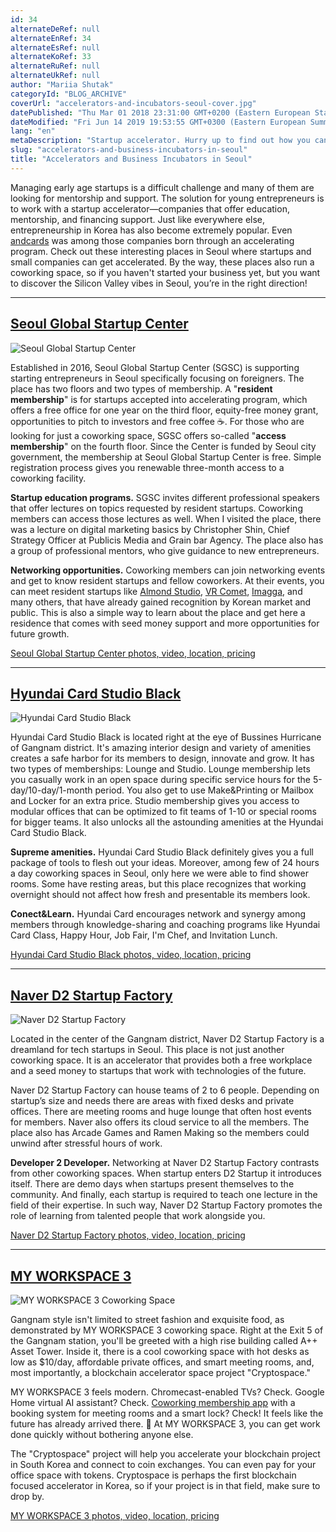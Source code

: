 ```yaml
---
id: 34
alternateDeRef: null
alternateEnRef: 34
alternateEsRef: null
alternateKoRef: 33
alternateRuRef: null
alternateUkRef: null
author: "Mariia Shutak"
categoryId: "BLOG_ARCHIVE"
coverUrl: "accelerators-and-incubators-seoul-cover.jpg"
datePublished: "Thu Mar 01 2018 23:31:00 GMT+0200 (Eastern European Standard Time)"
dateModified: "Fri Jun 14 2019 19:53:55 GMT+0300 (Eastern European Summer Time)"
lang: "en"
metaDescription: "Startup accelerator. Hurry up to find out how you can get your startup accelerated - discover the Silicon Valley vibes right here in Seoul. "
slug: "accelerators-and-business-incubators-in-seoul"
title: "Accelerators and Business Incubators in Seoul"
---
```


Managing early age startups is a difficult challenge and many of them are looking for mentorship and support. The solution for young entrepreneurs is to work with a startup accelerator—companies that offer education, mentorship, and financing support. Just like everywhere else, entrepreneurship in Korea has also become extremely popular. Even [andсards](https://andcards.com) was among those companies born through an accelerating program. Check out these interesting places in Seoul where startups and small companies can get accelerated. By the way, these places also run a coworking space, so if you haven't started your business yet, but you want to discover the Silicon Valley vibes in Seoul, you’re in the right direction!

---

## [Seoul Global Startup Center](http://seoulgsc.com/)

![Seoul Global Startup Center](https://s3.ap-northeast-2.amazonaws.com/blogs.andcards.com/accelerators-and-incubators-seoul-photo_SGSC.jpg|height=600,width=900)

Established in 2016, Seoul Global Startup Center (SGSC) is supporting starting entrepreneurs in Seoul specifically focusing on foreigners. The place has two floors and two types of membership. A "**resident membership**" is for startups accepted into accelerating program, which offers a free office for one year on the third floor, equity-free money grant, opportunities to pitch to investors and free coffee ☕️. For those who are looking for just a coworking space, SGSC offers so-called "**access membership**" on the fourth floor. Since the Center is funded by Seoul city government, the membership at Seoul Global Startup Center is free. Simple registration process gives you renewable three-month access to a coworking facility.

**Startup education programs.** SGSC invites different professional speakers that offer lectures on topics requested by resident startups. Coworking members can access those lectures as well. When I visited the place, there was a lecture on digital marketing basics by Christopher Shin, Chief Strategy Officer at Publicis Media and Grain bar Agency. The place also has a group of professional mentors, who give guidance to new entrepreneurs.

**Networking opportunities.** Coworking members can join networking events and get to know resident startups and fellow coworkers. At their events, you can meet resident startups like [Almond Studio](http://almond-studio.com), [VR Comet](https://www.vrcomet.co.kr/), [Imagga](https://imagga.com/), and many others, that have already gained recognition by Korean market and public. This is also a simple way to learn about the place and get here a residence that comes with seed money support and more opportunities for future growth.

[Seoul Global Startup Center photos, video, location, pricing](http://seoulgsc.com/)

---

## [Hyundai Card Studio Black](https://studioblack.hyundaicard.com/)

![Hyundai Card Studio Black](https://s3.ap-northeast-2.amazonaws.com/blogs.andcards.com/accelerators-and-incubators-seoul-photo_HCS.jpg|height=600,width=900)

Hyundai Card Studio Black is located right at the eye of Bussines Hurricane of Gangnam district. It's amazing interior design and variety of amenities creates a safe harbor for its members to design, innovate and grow. It has two types of memberships: Lounge and Studio. Lounge membership lets you casually work in an open space during specific service hours for the 5-day/10-day/1-month period. You also get to use Make&Printing or Mailbox and Locker for an extra price. Studio membership gives you access to modular offices that can be optimized to fit teams of 1-10 or special rooms for bigger teams. It also unlocks all the astounding amenities at the Hyundai Card Studio Black.

**Supreme amenities.** Hyundai Card Studio Black definitely gives you a full package of tools to flesh out your ideas. Moreover, among few of 24 hours a day coworking spaces in Seoul, only here we were able to find shower rooms. Some have resting areas, but this place recognizes that working overnight should not affect how fresh and presentable its members look.

**Conect&Learn.** Hyundai Card encourages network and synergy among members through knowledge-sharing and coaching programs like Hyundai Card Class, Happy Hour, Job Fair, I'm Chef, and Invitation Lunch.

[Hyundai Card Studio Black photos, video, location, pricing](https://studioblack.hyundaicard.com/)

---

## [Naver D2 Startup Factory](http://www.d2startup.com/)

![Naver D2 Startup Factory](https://s3.ap-northeast-2.amazonaws.com/blogs.andcards.com/accelerators-and-incubators-seoul-photo_naver_d2.jpg|height=600,width=900)

Located in the center of the Gangnam district, Naver D2 Startup Factory is a dreamland for tech startups in Seoul. This place is not just another coworking space. It is an accelerator that provides both a free workplace and a seed money to startups that work with technologies of the future.

Naver D2 Startup Factory can house teams of 2 to 6 people. Depending on startup’s size and needs there are areas with fixed desks and private offices. There are meeting rooms and huge lounge that often host events for members. Naver also offers its cloud service to all the members. The place also has Arcade Games and Ramen Making so the members could unwind after stressful hours of work.

**Developer 2 Developer.** Networking at Naver D2 Startup Factory contrasts from other coworking spaces. When startup enters D2 Startup it introduces itself. There are demo days when startups present themselves to the community. And finally, each startup is required to teach one lecture in the field of their expertise. In such way, Naver D2 Startup Factory promotes the role of learning from talented people that work alongside you.

[Naver D2 Startup Factory photos, video, location, pricing](http://www.d2startup.com/)

---

## [MY WORKSPACE 3](https://www.myworkspace.co.kr/)

![MY WORKSPACE 3 Coworking Space](https://s3.ap-northeast-2.amazonaws.com/blogs.andcards.com/accelerators-and-incubators-seoul-mws3.jpg|height=600,width=900)

Gangnam style isn't limited to street fashion and exquisite food, as demonstrated by MY WORKSPACE 3 coworking space. Right at the Exit 5 of the Gangnam station, you'll be greeted with a high rise building called A++ Asset Tower. Inside it, there is a cool coworking space with hot desks as low as $10/day, affordable private offices, and smart meeting rooms, and, most importantly, a blockchain accelerator space project "Cryptospace."

MY WORKSPACE 3 feels modern. Chromecast-enabled TVs? Check. Google Home virtual AI assistant? Check. [Coworking membership app](https://andcards.com) with a booking system for meeting rooms and a smart lock? Check! It feels like the future has already arrived there. 👾 At MY WORKSPACE 3, you can get work done quickly without bothering anyone else.

The "Cryptospace" project will help you accelerate your blockchain project in South Korea and connect to coin exchanges. You can even pay for your office space with tokens. Cryptospace is perhaps the first blockchain focused accelerator in Korea, so if your project is in that field, make sure to drop by.

[MY WORKSPACE 3 photos, video, location, pricing](https://www.myworkspace.co.kr/)
